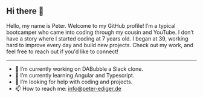 ## Hi there 👋

Hello, my name is Peter. Welcome to my GitHub profile! I’m a typical bootcamper who came into coding through my cousin and YouTube. I don’t have a story where I started coding at 7 years old. I began at 39, working hard to improve every day and build new projects. Check out my work, and feel free to reach out if you'd like to connect!

---
- 🔭 I’m currently working on DABubble a Slack clone. 
- 🌱 I’m currently learning Angular and Typescript.
- 🤔 I’m looking for help with coding and projects.
- 📫 How to reach me: info@peter-ediger.de




